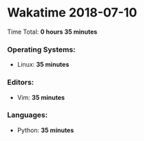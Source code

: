 # Wakatime 2018-07-10

Time Total: **0 hours 35 minutes**

### Operating Systems:
- Linux: **35 minutes** 

### Editors:
- Vim: **35 minutes** 

### Languages:
- Python: **35 minutes** 

